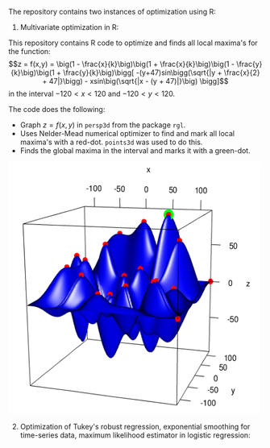 The repository contains two instances of optimization using R:

1. Multivariate optimization in R:

This repository contains R code to optimize and finds all local maxima's for the function:
$$z = f(x,y) = \big(1 - \frac{x}{k}\big)\big(1 + \frac{x}{k}\big)\big(1 - \frac{y}{k}\big)\big(1 + \frac{y}{k}\big)\bigg[ -(y+47)sin\bigg(\sqrt{|y + \frac{x}{2} + 47|}\bigg) - xsin\big(\sqrt{|x - (y + 47)|}\big) \bigg]$$
in the interval $-120 < x < 120$ and $-120 < y < 120$.

The code does the following:
* Graph $z = f(x,y)$ in `persp3d` from the package `rgl`.
* Uses Nelder-Mead numerical optimizer to find and mark all local maxima's with a red-dot. `points3d` was used to do this.
* Finds the global maxima in the interval and marks it with a green-dot.

<img src="https://github.com/Stochastic1017/Multivariate-optimization-in-R/blob/main/Function_image.png" width="500" height="500">

2. Optimization of Tukey's robust regression, exponential smoothing for time-series data, maximum likelihood estimator in logistic regression:
